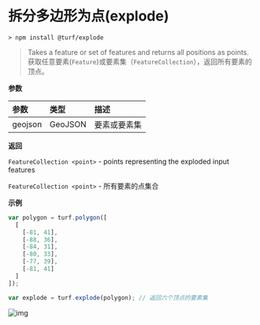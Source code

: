 # 拆分多边形为点(explode)

```
> npm install @turf/explode
```

> Takes a feature or set of features and returns all positions as points.
> 获取任意要素(`Feature`)或要素集（`FeatureCollection`），返回所有要素的顶点。

**参数**

| 参数    | 类型    | 描述         |
| :------ | :------ | :----------- |
| geojson | GeoJSON | 要素或要素集 |

**返回**

`FeatureCollection <point>` - points representing the exploded input features

`FeatureCollection <point>` - 所有要素的点集合

**示例**

```js
var polygon = turf.polygon([
  [
    [-81, 41],
    [-88, 36],
    [-84, 31],
    [-80, 33],
    [-77, 39],
    [-81, 41]
  ]
]);

var explode = turf.explode(polygon); // 返回六个顶点的要素集
```

![img](https://pzy-images.oss-cn-hangzhou.aliyuncs.com/img/explode.340ada83.webp)